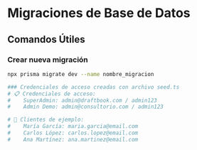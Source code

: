 # Migraciones de Base de Datos

## Comandos Útiles

### Crear nueva migración
```bash
npx prisma migrate dev --name nombre_migracion

### Credenciales de acceso creadas con archivo seed.ts
# 📋 Credenciales de acceso:
#    SuperAdmin: admin@draftbook.com / admin123
#    Admin Demo: admin@consultorio.com / admin123

# 👥 Clientes de ejemplo:
#    María García: maria.garcia@email.com
#    Carlos López: carlos.lopez@email.com
#    Ana Martínez: ana.martinez@email.com
